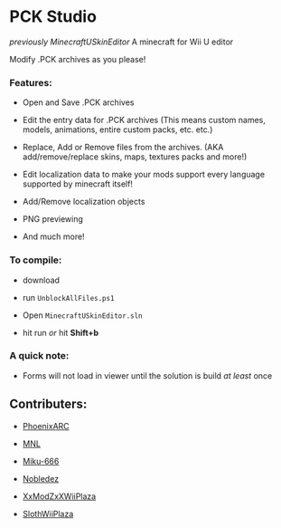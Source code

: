 # PCK Studio
_previously MinecraftUSkinEditor_
A minecraft for Wii U editor

Modify .PCK archives as you please!

### Features:
* Open and Save .PCK archives

* Edit the entry data for .PCK archives (This means custom names, models, animations, entire custom packs, etc. etc.)

* Replace, Add or Remove files from the archives. (AKA add/remove/replace skins, maps, textures packs and more!)

* Edit localization data to make your mods support every language supported by minecraft itself!

* Add/Remove localization objects

* PNG previewing

* And much more!

### To compile:

* download

* run `UnblockAllFiles.ps1`

* Open `MinecraftUSkinEditor.sln`

* hit run *or* hit **Shift+b**

### A quick note:

* Forms will not load in viewer until the solution is build _at least_ once


## Contributers:
*  [PhoenixARC](https://github.com/PhoenixARC)
*  [MNL](https://github.com/MattN-L)
*  [Miku-666](https://github.com/NessieHax)

*  [Nobledez](https://github.com/Nobledez)
*  [XxModZxXWiiPlaza](https://github.com/XxModZxXWiiPlaza)
*  [SlothWiiPlaza](https://github.com/BullyWiiPlaza)
